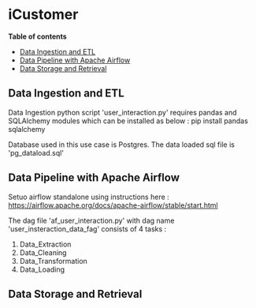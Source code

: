 # iCustomer

**Table of contents**

- [Data Ingestion and ETL](#data-ingestion-and-etl)
- [Data Pipeline with Apache Airflow](#data-pipeline-with-apache-airflow)
- [Data Storage and Retrieval](#data-storage-and-retrieval)



## Data Ingestion and ETL

Data Ingestion python script 'user_interaction.py' requires pandas and SQLAlchemy modules which can be installed as below : 
pip install pandas sqlalchemy

Database used in this use case is Postgres. The data loaded sql file is 'pg_dataload.sql'


## Data Pipeline with Apache Airflow

Setuo airflow standalone using instructions here : https://airflow.apache.org/docs/apache-airflow/stable/start.html

The dag file 'af_user_interaction.py' with dag name 'user_insteraction_data_fag' consists of 4 tasks :
1. Data_Extraction
2. Data_Cleaning
3. Data_Transformation
4. Data_Loading


## Data Storage and Retrieval


